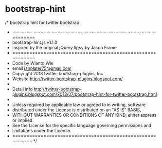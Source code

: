 bootstrap-hint
==============

/* bootstrap hint for twitter bootstrap
 * ===========================================================
 * bootstrap-hint.js v1.1.0
 * Inspired by the original jQuery.tipsy by Jason Frame
 * ===========================================================
 * Code by Wianto Wie 
 * email ianplater75@gmail.com 
 * Copyright 2013 twitter-bootstrap-plugins, Inc.
 * Website http://twitter-bootstrap-plugins.blogspot.com/
 *
 * Detail info http://twitter-bootstrap-plugins.blogspot.com/2013/07/bootstrap-hint-for-twitter-bootstrap.html
 *
 * Unless required by applicable law or agreed to in writing, software
 * distributed under the License is distributed on an "AS IS" BASIS,
 * WITHOUT WARRANTIES OR CONDITIONS OF ANY KIND, either express or implied.
 * See the License for the specific language governing permissions and
 * limitations under the License.
 * ========================================================== */
